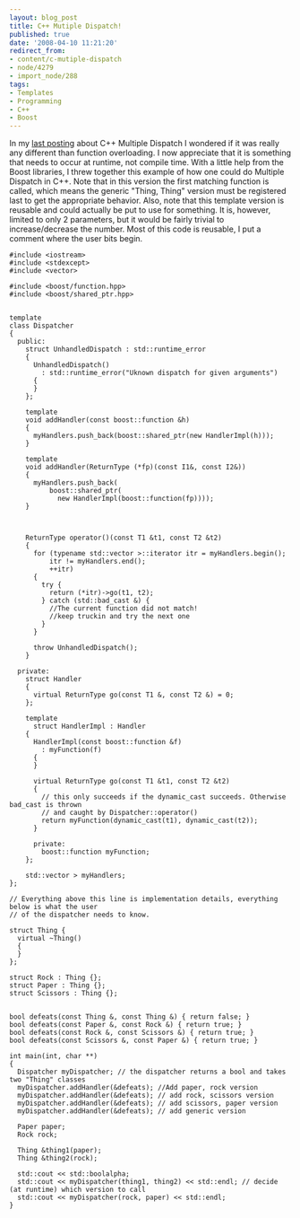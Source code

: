 ```yaml
---
layout: blog_post
title: C++ Mutiple Dispatch!
published: true
date: '2008-04-10 11:21:20'
redirect_from:
- content/c-mutiple-dispatch
- node/4279
- import_node/288
tags:
- Templates
- Programming
- C++
- Boost
---
```


In my [last posting](/import_node/287) about C++ Multiple Dispatch I wondered if it was really any different than function overloading. I now appreciate that it is something that needs to occur at runtime, not compile time. With a little help from the Boost libraries, I threw together this example of how one could do Multiple Dispatch in C++. Note that in this version the first matching function is called, which means the generic "Thing, Thing" version must be registered last to get the appropriate behavior. Also, note that this template version is reusable and could actually be put to use for something. It is, however, limited to only 2 parameters, but it would be fairly trivial to increase/decrease the number. Most of this code is reusable, I put a comment where the user bits begin.

    #include <iostream>
    #include <stdexcept>
    #include <vector>

    #include <boost/function.hpp>
    #include <boost/shared_ptr.hpp>


    template
    class Dispatcher
    {
      public:
        struct UnhandledDispatch : std::runtime_error
        {
          UnhandledDispatch()
            : std::runtime_error("Uknown dispatch for given arguments")
          {
          }
        };

        template
        void addHandler(const boost::function &h)
        {
          myHandlers.push_back(boost::shared_ptr(new HandlerImpl(h)));
        }

        template
        void addHandler(ReturnType (*fp)(const I1&, const I2&))
        {
          myHandlers.push_back(
              boost::shared_ptr(
                new HandlerImpl(boost::function(fp))));
        }



        ReturnType operator()(const T1 &t1, const T2 &t2)
        {
          for (typename std::vector >::iterator itr = myHandlers.begin();
              itr != myHandlers.end();
              ++itr)
          {
            try {
              return (*itr)->go(t1, t2);
            } catch (std::bad_cast &) {
              //The current function did not match!
              //keep truckin and try the next one
            }
          }

          throw UnhandledDispatch();
        }

      private:
        struct Handler
        {
          virtual ReturnType go(const T1 &, const T2 &) = 0;
        };

        template
          struct HandlerImpl : Handler
        {
          HandlerImpl(const boost::function &f)
            : myFunction(f)
          {
          }

          virtual ReturnType go(const T1 &t1, const T2 &t2)
          {
            // this only succeeds if the dynamic_cast succeeds. Otherwise bad_cast is thrown
            // and caught by Dispatcher::operator()
            return myFunction(dynamic_cast(t1), dynamic_cast(t2));
          }

          private:
            boost::function myFunction;
        };

        std::vector > myHandlers;
    };

    // Everything above this line is implementation details, everything below is what the user
    // of the dispatcher needs to know.

    struct Thing {
      virtual ~Thing()
      {
      }
    };

    struct Rock : Thing {};
    struct Paper : Thing {};
    struct Scissors : Thing {};


    bool defeats(const Thing &, const Thing &) { return false; }
    bool defeats(const Paper &, const Rock &) { return true; }
    bool defeats(const Rock &, const Scissors &) { return true; }
    bool defeats(const Scissors &, const Paper &) { return true; }

    int main(int, char **)
    {
      Dispatcher myDispatcher; // the dispatcher returns a bool and takes two "Thing" classes
      myDispatcher.addHandler(&defeats); //Add paper, rock version
      myDispatcher.addHandler(&defeats); // add rock, scissors version
      myDispatcher.addHandler(&defeats); // add scissors, paper version
      myDispatcher.addHandler(&defeats); // add generic version

      Paper paper;
      Rock rock;

      Thing &thing1(paper);
      Thing &thing2(rock);

      std::cout << std::boolalpha;
      std::cout << myDispatcher(thing1, thing2) << std::endl; // decide (at runtime) which version to call
      std::cout << myDispatcher(rock, paper) << std::endl;
    }
